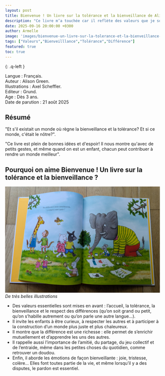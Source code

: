 ```yaml
---
layout: post
title: Bienvenue ! Un livre sur la tolérance et la bienveillance de Alison Green et Axel Scheffler.
description: "Ce livre m’a touchée car il reflète des valeurs que je souhaite transmettre à mes enfants : l’ouverture aux autres et le respect des différences."
date: 2025-09-16 20:00:00 +0300
author: Armelle
image: 'images/bienvenue-un-livre-sur-la-tolerance-et-la-bienveillance-cover.jpg'
tags: ["Valeurs","Bienveilllance","Tolérance","Différence"]
featured: true
toc: true
---
```


{: .q-left }

Langue : Français.  
Auteur : Alison Green.   
Illustrations : Axel Scheffler.                    
Editeur : Grund.              
Age : Dès 3 ans.                            
Date de parution : 21 août 2025        

## Résumé

"Et s'il existait un monde où règne la bienveillance et la tolérance? Et si ce monde, c'était le nôtre?".

"Ce livre est plein de bonnes idées et d'espoir! Il nous montre qu'avec de petits gestes, et même quand on est un enfant, chacun peut contribuer à rendre un monde meilleur".

## Pourquoi on aime Bienvenue ! Un livre sur la tolérance et la bienveillance ?

![De très belles magnifiques](images/bienvenue-un-livre-sur-la-tolerance-et-la-bienveillance-int.jpg)*De très belles illustrations*
- Des valeurs essentielles sont mises en avant : l’accueil, la tolérance, la bienveillance et le respect des différences (qu’on soit grand ou petit, qu’on s’habille autrement ou qu’on parle une autre langue…).
- Il invite les enfants à être curieux, à respecter les autres et à participer à la construction d’un monde plus juste et plus chaleureux.
- Il montre que la différence est une richesse : elle permet de s’enrichir mutuellement et d’apprendre les uns des autres.
- Il rappelle aussi l’importance de l’amitié, du partage, du jeu collectif et de l’entraide, même dans les petites choses du quotidien, comme retrouver un doudou.
- Enfin, il aborde les émotions de façon bienveillante : joie, tristesse, colère... Elles font toutes partie de la vie, et même lorsqu’il y a des disputes, le pardon est essentiel.